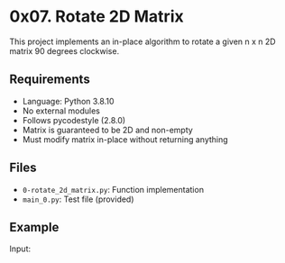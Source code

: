 # 0x07. Rotate 2D Matrix

This project implements an in-place algorithm to rotate a given n x n 2D matrix 90 degrees clockwise.

## Requirements

- Language: Python 3.8.10
- No external modules
- Follows pycodestyle (2.8.0)
- Matrix is guaranteed to be 2D and non-empty
- Must modify matrix in-place without returning anything

## Files

- `0-rotate_2d_matrix.py`: Function implementation
- `main_0.py`: Test file (provided)

## Example

Input:


